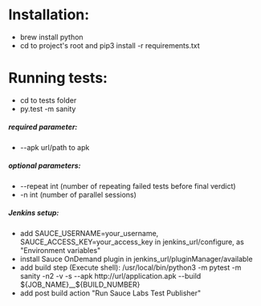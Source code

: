# Installation:

- brew install python
- cd to project's root and pip3 install -r requirements.txt

# Running tests:

- cd to tests folder
- py.test -m sanity

##### required parameter:
- --apk url/path to apk

##### optional parameters:

- --repeat int (number of repeating failed tests before final verdict)
- -n int (number of parallel sessions)

##### Jenkins setup:

- add SAUCE_USERNAME=your_username, SAUCE_ACCESS_KEY=your_access_key in jenkins_url/configure, as "Environment variables"
- install Sauce OnDemand plugin in jenkins_url/pluginManager/available
- add build step (Execute shell):  /usr/local/bin/python3 -m pytest -m sanity -n2 -v -s --apk http://url/application.apk --build ${JOB_NAME}__${BUILD_NUMBER}
- add post build action "Run Sauce Labs Test Publisher"
